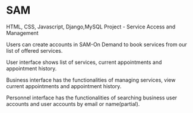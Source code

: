 # SAM
HTML, CSS, Javascript, Django,MySQL Project - Service Access and Management


Users can create accounts in SAM-On Demand to book services from our list of offered services.

User interface shows list of services, current appointments and appointment history.

Business interface has the functionalities of managing services, view current appointments and appointment history.

Personnel interface has the functionalities of searching business user accounts and user accounts by email or name(partial).
